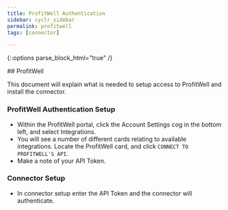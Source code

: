 ```yaml
---
title: ProfitWell Authentication
sidebar: cyclr_sidebar
permalink: profitwell
tags: [connector]

---
```

{::options parse_block_html="true" /}
<section class="card py-5 my-5">
## ProfitWell

This document will explain what is needed to setup access to ProfitWell and install the connector.

### ProfitWell Authentication Setup
 * Within the ProfitWell portal, click the Account Settings cog in the bottom left, and select Integrations.
 * You will see a number of different cards relating to available integrations.  Locate the ProfitWell card, and click ``CONNECT TO PROFITWELL'S API``.
 * Make a note of your API Token.


### Connector Setup
 * In connector setup enter the API Token and the connector will authenticate.

</section>
